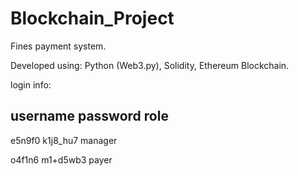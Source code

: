 # Blockchain_Project
Fines payment system.

Developed using: Python (Web3.py), Solidity, Ethereum Blockchain.

login info:

username	password	role
-------------------------------

e5n9f0 		k1j8_hu7	manager

o4f1n6 		m1+d5wb3	payer
